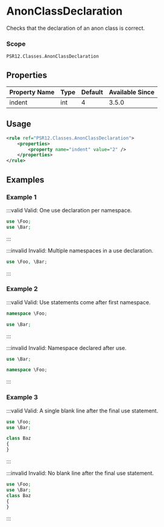 # AnonClassDeclaration

Checks that the declaration of an anon class is correct.

### Scope

`PSR12.Classes.AnonClassDeclaration`

## Properties

| Property Name | Type | Default | Available Since |
| ------------- | ---- | ------- | --------------- |
| indent        | int  | 4       | 3.5.0           |

## Usage

```xml
<rule ref="PSR12.Classes.AnonClassDeclaration">
    <properties>
        <property name="indent" value="2" />
    </properties>
</rule>
```

## Examples

### Example 1

:::valid Valid: One use declaration per namespace.
```php
use \Foo;
use \Bar;
```
:::

:::invalid Invalid: Multiple namespaces in a use declaration.
```php
use \Foo, \Bar;
```
:::

### Example 2

:::valid Valid: Use statements come after first namespace.
```php
namespace \Foo;

use \Bar;
```
:::

:::invalid Invalid: Namespace declared after use.
```php
use \Bar;

namespace \Foo;
```
:::

### Example 3

:::valid Valid: A single blank line after the final use statement.
```php
use \Foo;
use \Bar;

class Baz
{
}
```
:::

:::invalid Invalid: No blank line after the final use statement.
```php
use \Foo;
use \Bar;
class Baz
{
}
```
:::